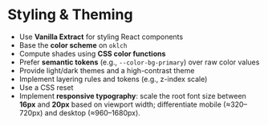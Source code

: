 # Styling & Theming

- Use **Vanilla Extract** for styling React components
- Base the **color scheme** on `oklch`
- Compute shades using **CSS color functions**
- Prefer **semantic tokens** (e.g., `--color-bg-primary`) over raw color values
- Provide light/dark themes and a high-contrast theme
- Implement layering rules and tokens (e.g., z-index scale)
- Use a CSS reset
- Implement **responsive typography**: scale the root font size between **16px** and **20px** based on viewport width; differentiate mobile (≈320–720px) and desktop (≈960–1680px).
